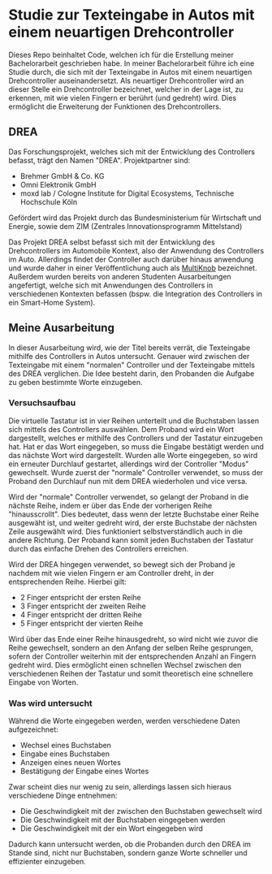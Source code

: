 # Studie zur Texteingabe in Autos mit einem neuartigen Drehcontroller
Dieses Repo beinhaltet Code, welchen ich für die Erstellung meiner Bachelorarbeit geschrieben habe. 
In meiner Bachelorarbeit führe ich eine Studie durch, die sich mit der Texteingabe in Autos mit einem neuartigen Drehcontroller auseinandersetzt. Als neuartiger Drehcontroller wird an dieser Stelle ein Drehcontroller bezeichnet, welcher in der Lage ist, zu erkennen, mit wie vielen Fingern er berührt (und gedreht) wird. Dies ermöglicht die Erweiterung der Funktionen des Drehcontrollers.

## DREA
Das Forschungsprojekt, welches sich mit der Entwicklung des Controllers befasst, trägt den Namen "DREA". 
Projektpartner sind: 
- Brehmer GmbH & Co. KG
- Omni Elektronik GmbH
- moxd lab / Cologne Institute for Digital Ecosystems, Technische Hochschule Köln

Gefördert wird das Projekt durch das Bundesministerium für Wirtschaft und Energie, sowie dem ZIM (Zentrales Innovationsprogramm Mittelstand)

Das Projekt DREA selbst befasst sich mit der Entwicklung des Drehcontrollers im Automobile Kontext, also der Anwendung des Controllers im Auto. Allerdings findet der Controller auch darüber hinaus anwendung und wurde daher in einer Veröffentlichung auch als [MultiKnob](https://dl.acm.org/doi/10.1145/3543758.3547561) bezeichnet.
Außerdem wurden bereits von anderen Studenten Ausarbeitungen angefertigt, welche sich mit Anwendungen des Controllers in verschiedenen Kontexten befassen (bspw. die Integration des Controllers in ein Smart-Home System).

## Meine Ausarbeitung
In dieser Ausarbeitung wird, wie der Titel bereits verrät, die Texteingabe mithilfe des Controllers in Autos untersucht. Genauer wird zwischen der Texteingabe mit einem "normalen" Controller und der Texteingabe mittels des DREA verglichen. Die Idee besteht darin, den Probanden die Aufgabe zu geben bestimmte Worte einzugeben.

### Versuchsaufbau 
Die virtuelle Tastatur ist in vier Reihen unterteilt und die Buchstaben lassen sich mittels des Controllers auswählen. Dem Proband wird ein Wort dargestellt, welches er mithilfe des Controllers und der Tastatur einzugeben hat. Hat er das Wort eingegeben, so muss die Eingabe bestätigt werden und das nächste Wort wird dargestellt. Wurden alle Worte eingegeben, so wird ein erneuter Durchlauf gestartet, allerdings wird der Controller "Modus" gewechselt. Wurde zuerst der "normale" Controller verwendet, so muss der Proband den Durchlauf nun mit dem DREA wiederholen und vice versa.

Wird der "normale" Controller verwendet, so gelangt der Proband in die nächste Reihe, indem er über das Ende der vorherigen Reihe "hinausscrollt". Dies bedeutet, dass wenn der letzte Buchstabe einer Reihe ausgewäht ist, und weiter gedreht wird, der erste Buchstabe der nächsten Zeile ausgewählt wird. Dies funktioniert selbstverständlich auch in die andere Richtung. Der Proband kann somit jeden Buchstaben der Tastatur durch das einfache Drehen des Controllers erreichen.

Wird der DREA hingegen verwendet, so bewegt sich der Proband je nachdem mit wie vielen Fingern er am Controller dreht, in der entsprechenden Reihe.
Hierbei gilt:
- 2 Finger entspricht der ersten Reihe
- 3 Finger entspricht der zweiten Reihe
- 4 Finger entspricht der dritten Reihe
- 5 Finger entspricht der vierten Reihe

Wird über das Ende einer Reihe hinausgedreht, so wird nicht wie zuvor die Reihe gewechselt, sondern an den Anfang der selben Reihe gesprungen, sofern der Controller weiterhin mit der entsprechenden Anzahl an Fingern gedreht wird.
Dies ermöglicht einen schnellen Wechsel zwischen den verschiedenen Reihen der Tastatur und somit theoretisch eine schnellere Eingabe von Worten.

### Was wird untersucht
Während die Worte eingegeben werden, werden verschiedene Daten aufgezeichnet:
- Wechsel eines Buchstaben
- Eingabe eines Buchstaben
- Anzeigen eines neuen Wortes
- Bestätigung der Eingabe eines Wortes

Zwar scheint dies nur wenig zu sein, allerdings lassen sich hieraus verschiedene Dinge entnehmen:
- Die Geschwindigkeit mit der zwischen den Buchstaben gewechselt wird
- Die Geschwindigkeit mit der Buchstaben eingegeben werden
- Die Geschwindigkeit mit der ein Wort eingegeben wird

Dadurch kann untersucht werden, ob die Probanden durch den DREA im Stande sind, nicht nur Buchstaben, sondern ganze Worte schneller und effizienter einzugeben.
